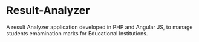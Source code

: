 Result-Analyzer
===============

A result Analyzer application developed in PHP and Angular JS, to manage students emamination marks for Educational Institutions.
